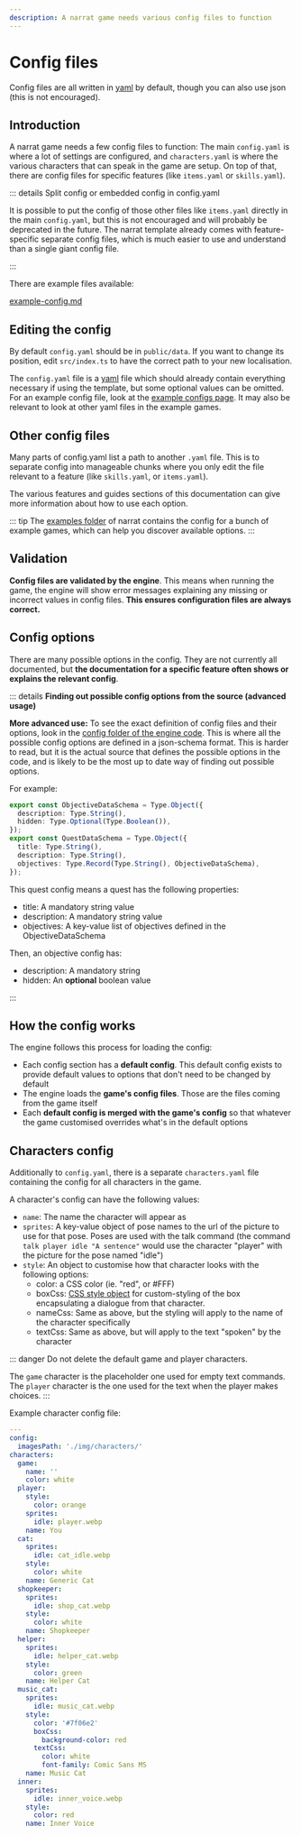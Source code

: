 ```yaml
---
description: A narrat game needs various config files to function
---
```


# Config files

Config files are all written in [yaml](https://fileinfo.com/extension/yaml) by default, though you can also use json (this is not encouraged).

## Introduction

A narrat game needs a few config files to function: The main `config.yaml` is where a lot of settings are configured, and `characters.yaml` is where the various characters that can speak in the game are setup. On top of that, there are config files for specific features (like `items.yaml` or `skills.yaml`).

::: details Split config or embedded config in config.yaml

It is possible to put the config of those other files like `items.yaml` directly in the main `config.yaml`, but this is not encouraged and will probably be deprecated in the future. The narrat template already comes with feature-specific separate config files, which is much easier to use and understand than a single giant config file.

:::

There are example files available:

[example-config.md](../examples/example-config.md)

## Editing the config

By default `config.yaml` should be in `public/data`. If you want to change its position, edit `src/index.ts` to have the correct path to your new localisation.

The `config.yaml` file is a [yaml](https://fileinfo.com/extension/yaml) file which should already contain everything necessary if using the template, but some optional values can be omitted. For an example config file, look at the [example configs page](../examples/example-config.md). It may also be relevant to look at other yaml files in the example games.

## Other config files

Many parts of config.yaml list a path to another `.yaml` file. This is to separate config into manageable chunks where you only edit the file relevant to a feature (like `skills.yaml`, or `items.yaml`).

The various features and guides sections of this documentation can give more information about how to use each option.

::: tip
The [examples folder](https://github.com/liana-p/narrat-engine/tree/main/packages/narrat/examples/games) of narrat contains the config for a bunch of example games, which can help you discover available options.
:::

## Validation

**Config files are validated by the engine**. This means when running the game, the engine will show error messages explaining any missing or incorrect values in config files. **This ensures configuration files are always correct.**

## Config options

There are many possible options in the config. They are not currently all documented, but **the documentation for a specific feature often shows or explains the relevant config**.

::: details <strong>Finding out possible config options from the source (advanced usage)</strong>

**More advanced use:** To see the exact definition of config files and their options, look in the [config folder of the engine code](https://github.com/liana-p/narrat-engine/tree/main/packages/narrat/src/config). This is where all the possible config options are defined in a json-schema format. This is harder to read, but it is the actual source that defines the possible options in the code, and is likely to be the most up to date way of finding out possible options.

For example:

```ts
export const ObjectiveDataSchema = Type.Object({
  description: Type.String(),
  hidden: Type.Optional(Type.Boolean()),
});
export const QuestDataSchema = Type.Object({
  title: Type.String(),
  description: Type.String(),
  objectives: Type.Record(Type.String(), ObjectiveDataSchema),
});
```

This quest config means a quest has the following properties:

- title: A mandatory string value
- description: A mandatory string value
- objectives: A key-value list of objectives defined in the ObjectiveDataSchema

Then, an objective config has:

- description: A mandatory string
- hidden: An **optional** boolean value

:::

## How the config works

The engine follows this process for loading the config:

- Each config section has a **default config**. This default config exists to provide default values to options that don't need to be changed by default
- The engine loads the **game's config files**. Those are the files coming from the game itself
- Each **default config is merged with the game's config** so that whatever the game customised overrides what's in the default options

## Characters config

Additionally to `config.yaml`, there is a separate `characters.yaml` file containing the config for all characters in the game.

A character's config can have the following values:

- `name`: The name the character will appear as
- `sprites`: A key-value object of pose names to the url of the picture to use for that pose. Poses are used with the talk command (the command `talk player idle "A sentence"` would use the character "player" with the picture for the pose named "idle")
- `style`: An object to customise how that character looks with the following options:
  - color: a CSS color (ie. "red", or #FFF)
  - boxCss: [CSS style object](https://www.w3schools.com/jsref/dom_obj_style.asp) for custom-styling of the box encapsulating a dialogue from that character.
  - nameCss: Same as above, but the styling will apply to the name of the character specifically
  - textCss: Same as above, but will apply to the text "spoken" by the character

::: danger
Do not delete the default game and player characters.

The `game` character is the placeholder one used for empty text commands.
The `player` character is the one used for the text when the player makes choices.
:::

Example character config file:

```yaml
---
config:
  imagesPath: './img/characters/'
characters:
  game:
    name: ''
    color: white
  player:
    style:
      color: orange
    sprites:
      idle: player.webp
    name: You
  cat:
    sprites:
      idle: cat_idle.webp
    style:
      color: white
    name: Generic Cat
  shopkeeper:
    sprites:
      idle: shop_cat.webp
    style:
      color: white
    name: Shopkeeper
  helper:
    sprites:
      idle: helper_cat.webp
    style:
      color: green
    name: Helper Cat
  music_cat:
    sprites:
      idle: music_cat.webp
    style:
      color: '#7f06e2'
      boxCss:
        background-color: red
      textCss:
        color: white
        font-family: Comic Sans MS
    name: Music Cat
  inner:
    sprites:
      idle: inner_voice.webp
    style:
      color: red
    name: Inner Voice
```
